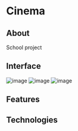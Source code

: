 # Cinema
## About
School project
## Interface
![image](https://user-images.githubusercontent.com/63966121/174479402-4f3ff58b-6f6b-4734-9b48-5d99f0eca54c.png)
![image](https://user-images.githubusercontent.com/63966121/174479428-63b84f97-4076-48da-a6eb-26cb4ff080e1.png)
![image](https://user-images.githubusercontent.com/63966121/174479441-ae1bdeaa-f5fe-408e-a104-bc77de5a119c.png)


## Features
## Technologies

